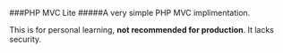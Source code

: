 ###PHP MVC Lite
#####A very simple PHP MVC implimentation.

This is for personal learning, **not recommended for production**.
It lacks security.
